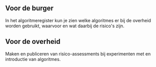 ---
---
## Voor de burger

In het algoritmeregister kun je zien welke algoritmes er bij de overheid worden gebruikt, waarvoor en wat daarbij de risico's zijn.

## Voor de overheid

Maken en publiceren van risico-assessments bij experimenten met en introductie van algoritmes.
